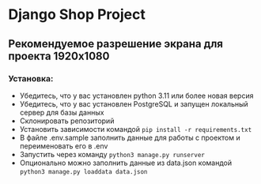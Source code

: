 # Django Shop Project
## Рекомендуемое разрешение экрана для проекта 1920х1080
### Установка:
- Убедитесь, что у вас установлен python 3.11 или более новая версия<br>
- Убедитесь, что у вас установлен PostgreSQL и запущен локальный сервер для базы данных<br>
- Склонировать репозиторий<br>
- Установить зависимости командой ```pip install -r requirements.txt```<br>
- В файле .env.sample заполнить данные для работы с проектом и переименовать его в .env<br>
- Запустить через команду ```python3 manage.py runserver```
- Опционально можно заполнить данные из data.json командой ```python3 manage.py loaddata data.json```

